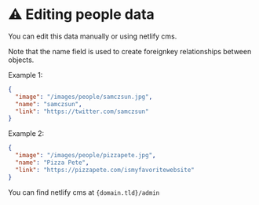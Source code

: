 # ⚠️ Editing people data

You can edit this data manually or using netlify cms.

Note that the name field is used to create foreignkey relationships between objects.

Example 1:

```json samczsun.json
{
  "image": "/images/people/samczsun.jpg",
  "name": "samczsun",
  "link": "https://twitter.com/samczsun"
}
```

Example 2:

```json pizzapete.json
{
  "image": "/images/people/pizzapete.jpg",
  "name": "Pizza Pete",
  "link": "https://pizzapete.com/ismyfavoritewebsite"
}
```

You can find netlify cms at `{domain.tld}/admin`
